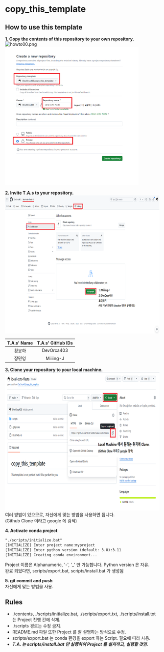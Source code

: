 # copy_this_template
## How to use this template

**1. Copy the contents of this repository to your own repository.**
   <img alt="howto00.png" height="450" src="C:\copy_this_template\contents\howto00.png"/>
   <img alt="howto01.png" height="450" src="contents/howto01.png"/>  

**2. Invite T.A.s to your repository.**
   <img alt="howto02.png" height="450" src="contents/howto02.png"/>  

| T.A.s' Name | T.A.s' GitHub IDs |
|:-----------:|:-----------------:|
| 황윤하       | DevOrca403        |
| 장민영       | Miiiing-J         |

**3. Clone your repository to your local machine.**  
   <img alt="howto03.png" height="450" src="contents/howto03.png"/>  
   여러 방법이 있으므로, 자신에게 맞는 방법을 사용하면 됩니다.  
   (Github Clone 이라고 google 에 검색)  

**4. Activate conda project**
   ```batch
   "./scripts/initialize.bat"             
   [INITIALIZE] Enter project name:myproject
   [INITIALIZE] Enter python version (default: 3.8):3.11
   [INITIALIZE] Creating conda environment...
   ```
   Project 이름은 Alphanumeric, '-', '_' 만 가능합니다. Python version 은 자유.  
   완료 되었다면, scripts/export.bat, scripts/install.bat 가 생성됨  

**5. git commit and push**  
   자신에게 맞는 방법을 사용.  

## Rules
- ./contents, ./scripts/initialize.bat, ./scripts/export.txt, ./scripts/install.txt 는 Project 진행 간에 삭제.
- ./scripts 경로는 수정 금지.
- README.md 파일 또한 Project 를 잘 설명하는 방식으로 수정.
- scripts/export.bat 는 conda 환경을 export 하는 Script. 필요에 따라 사용.
- **_T.A. 는 scripts/install.bat 만 실행하여 Project 를 설치하고, 실행할 것임._**